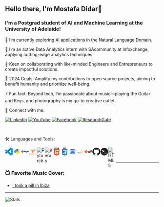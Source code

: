 ## Hello there, I'm Mostafa Didar👋
### I'm a Postgrad student of AI and Machine Learning at the University of Adelaide!

🔭 I’m currently exploring AI applications in the Natural Language Domain.

🌱 I’m an active Data Analytics intern with SAcommunity at Infoxchange, applying cutting-edge analytics techniques.

👯 Keen on collaborating with like-minded Engineers and Entrepreneurs to create impactful solutions.

🥅 2024 Goals: Amplify my contributions to open source projects, aiming to benefit humanity and prioritize well-being.

⚡ Fun fact: Beyond tech, I’m passionate about music—playing the Guitar and Keys, and photography is my go-to creative outlet.

🤝 Connect with me:

[![LinkedIn](https://img.shields.io/badge/LinkedIn-0077B5?style=for-the-badge&logo=linkedin&logoColor=white)](https://www.linkedin.com/in/mostafa-didar-226855140/)
[![YouTube](https://img.shields.io/badge/YouTube-FF0000?style=for-the-badge&logo=youtube&logoColor=white)](https://www.youtube.com/channel/UCAHQBevXtoNrAo4WKQp0Eew)
[![Facebook](https://img.shields.io/badge/Facebook-1877F2?style=for-the-badge&logo=facebook&logoColor=white)](https://www.facebook.com/mossydidar)
[![ResearchGate](https://img.shields.io/badge/ResearchGate-00CCBB?style=for-the-badge&logo=researchgate&logoColor=white)](https://www.researchgate.net/profile/Mostafa_Didar)



<br/>

🛠 Languages and Tools:

<img align="left" alt="Visual Studio Code" width="26px" src="https://raw.githubusercontent.com/github/explore/80688e429a7d4ef2fca1e82350fe8e3517d3494d/topics/visual-studio-code/visual-studio-code.png" />
<img align="left" alt="Python" width="26px" src="https://raw.githubusercontent.com/github/explore/80688e429a7d4ef2fca1e82350fe8e3517d3494d/topics/python/python.png" />
<img align="left" alt="Django" width="26px" src="https://raw.githubusercontent.com/github/explore/80688e429a7d4ef2fca1e82350fe8e3517d3494d/topics/django/django.png" />
<img align="left" alt="Tensorflow" width="26px" src="https://raw.githubusercontent.com/github/explore/80688e429a7d4ef2fca1e82350fe8e3517d3494d/topics/tensorflow/tensorflow.png" />
<img align="left" alt="Pytorch" width="26px" src="https://user-images.githubusercontent.com/26820783/89693367-20ca2e00-d930-11ea-9216-fad5d4c3911b.jpg" />
<img align="left" alt="Keras" width="26px" src="https://user-images.githubusercontent.com/26820783/89693033-1c514580-d92f-11ea-9b67-cdb5f2a25b6f.png" />
<img align="left" alt="HTML5" width="26px" src="https://raw.githubusercontent.com/github/explore/80688e429a7d4ef2fca1e82350fe8e3517d3494d/topics/html/html.png" />
<img align="left" alt="CSS3" width="26px" src="https://raw.githubusercontent.com/github/explore/80688e429a7d4ef2fca1e82350fe8e3517d3494d/topics/css/css.png" />
<img align="left" alt="SQL" width="26px" src="https://raw.githubusercontent.com/github/explore/80688e429a7d4ef2fca1e82350fe8e3517d3494d/topics/sql/sql.png" />
<img align="left" alt="MySQL" width="26px" src="https://raw.githubusercontent.com/github/explore/80688e429a7d4ef2fca1e82350fe8e3517d3494d/topics/mysql/mysql.png" />
<img align="left" alt="Git" width="26px" src="https://raw.githubusercontent.com/github/explore/80688e429a7d4ef2fca1e82350fe8e3517d3494d/topics/git/git.png" />
<img align="left" alt="GitHub" width="26px" src="https://raw.githubusercontent.com/github/explore/78df643247d429f6cc873026c0622819ad797942/topics/github/github.png" />
<img align="left" alt="HTML5" width="26px" src="https://raw.githubusercontent.com/github/explore/80688e429a7d4ef2fca1e82350fe8e3517d3494d/topics/terminal/terminal.png" />
<img align="left" alt="HTML5" width="26px" src="https://user-images.githubusercontent.com/26820783/89693228-b913e300-d92f-11ea-9acb-e01a80eef962.png" />

<br />
<br />



---

### 📺 Favorite Music Cover:
<!-- YOUTUBE:START -->
- [I took a pill in Ibiza](https://www.youtube.com/watch?v=BcZ8Lz0pHso)
<!-- YOUTUBE:END -->

---
![Stats](https://github-readme-stats.vercel.app/api?username=mossydidar&show_icons=true&theme=radical)



[youtube]: https://www.youtube.com/channel/UCAHQBevXtoNrAo4WKQp0Eew
[linkedin]: https://www.linkedin.com/in/mostafa-didar-226855140/
[facebook]: https://www.facebook.com/mossydidar
[researchgate]: https://www.researchgate.net/profile/Mostafa_Didar
